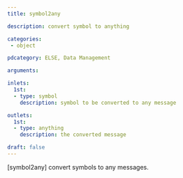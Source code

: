 ```yaml
---
title: symbol2any

description: convert symbol to anything

categories:
 - object

pdcategory: ELSE, Data Management 

arguments:

inlets:
  1st:
  - type: symbol
    description: symbol to be converted to any message

outlets:
  1st:
  - type: anything
    description: the converted message

draft: false
---
```


[symbol2any] convert symbols to any messages.
